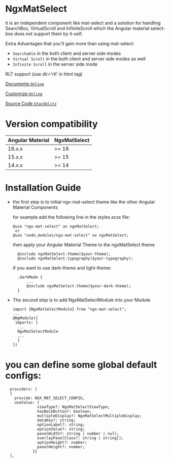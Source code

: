 # NgxMatSelect

It is an independent component like mat-select and a solution for handling
SearchBox, VirtualScroll and InfiniteScroll which the Angular material select-box does not support them by it-self.

Extra Advantages that you'll gain more than using mat-select:

* `Searchable` in the both client and server side modes
* `Virtual Scroll` in the both client and server side modes as well
* `Infinite Scroll` in the server side mode

RLT support (use dir='rtl' in html tag)

<a target="_blank" href="https://alireza-sohrabi.github.io/ngx-mat-select">Documents `Online`
</a>

<a target="_blank" href="http://localhost:4200/#/other-examples/customize">Customize `Online`
</a>

<a target="_blank" href="https://stackblitz.com/edit/ngx-mat-select?file=src/app/app.component.html">Source Code 
`Stackblitz`</a>


# Version compatibility

| Angular Material | 	NgxMatSelect |
|------------------|---------------|
| 16.x.x           | 	>= 16        | 
| 15.x.x           | 	>= 15        | 
| 14.x.x           | 	>= 14        | 


# Installation Guide

* the first step is to initial ngx-mat-select theme like the other
  Angular Material Components

  for example add the following line in the styles.scss file:

      @use "ngx-mat-select" as ngxMatSelect; 
       or
      @use "node_modules/ngx-mat-select" as ngxMatSelect; 

  then apply your Angular Material Theme to the ngxMatSelect theme

        @include ngxMatSelect.theme($your-theme);
        @include ngxMatSelect.typography($your-typography);

  if you want to use dark-theme and light-theme:

        .darkMode {
            ...
            @include ngxMatSelect.theme($your-dark-theme);
        }


* The second step is to add NgxMatSelectModule into your Module

      import {NgxMatSelectModule} from "ngx-mat-select";
      ...
      @NgModule({
       imports: [
        ...
        NgxMatSelectModule
        ...
        ]
      })

# you can define some global default configs:

      providers: [
      {
        provide: NGX_MAT_SELECT_CONFIG, 
        useValue: {
                  viewType?: NgxMatSelectViewType;
                  hasBackButton?: boolean;
                  multipleDisplay?: NgxMatSelectMultipleDisplay;
                  dataKey?: string;
                  optionLabel?: string;
                  optionValue?: string;
                  panelWidth?: string | number | null;
                  overlayPanelClass?: string | string[];
                  optionHeight?: number;
                  panelHeight?: number;
                }}
      ],



